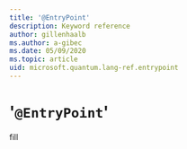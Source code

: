 ```yaml
---
title: '@EntryPoint'
description: Keyword reference
author: gillenhaalb
ms.author: a-gibec
ms.date: 05/09/2020
ms.topic: article
uid: microsoft.quantum.lang-ref.entrypoint
---
```


# '`@EntryPoint`'

fill